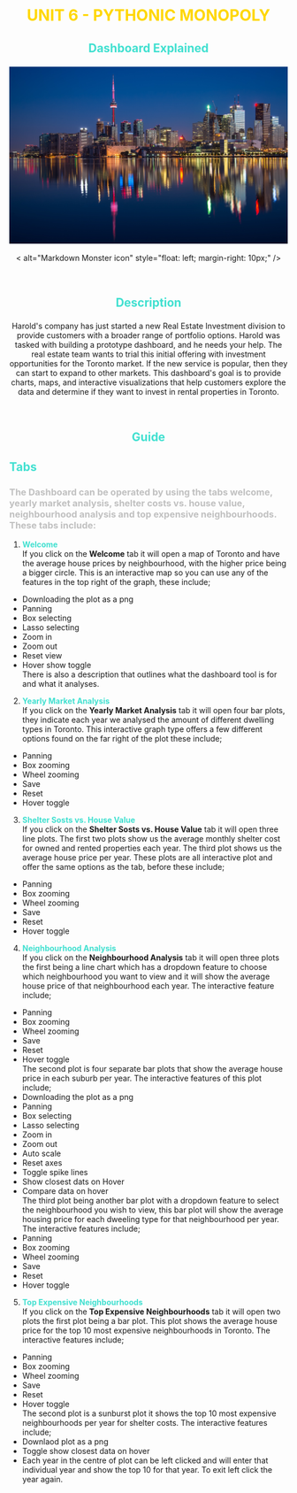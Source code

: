 # <p align="center"> <span style="color:gold">**UNIT 6 - PYTHONIC MONOPOLY**</span>
## <p align="center"> <span style="color:turquoise">**Dashboard Explained**</span>

![Toronto at night](Images/toronto.jpg)
<p align="center">
<
     alt="Markdown Monster icon"
     style="float: left; margin-right: 10px;" />
<p>&nbsp;


## <p align="center"> <span style="color:turquoise">**Description**</span>

<p align="center"> Harold's company has just started a new Real Estate Investment division to provide customers with a broader range of portfolio options. Harold was tasked with building a prototype dashboard, and he needs your help. The real estate team wants to trial this initial offering with investment opportunities for the Toronto market. If the new service is popular, then they can start to expand to other markets.
This dashboard's goal is to provide charts, maps, and interactive visualizations that help customers explore the data and determine if they want to invest in rental properties in Toronto.

<p>&nbsp;

## <p align="center"> <span style="color:turquoise">**Guide**</span>
## <span style="color:turquoise">**Tabs** </span>
### <span style="color:silver">The Dashboard can be operated by using the tabs welcome, yearly market analysis, shelter costs vs. house value, neighbourhood analysis and top expensive neighbourhoods. These tabs include: </span>
1. <span style="color:turquoise"> **Welcome** </span>   
If you click on the **Welcome** tab it will open a map of Toronto and have the average house prices by neighbourhood, with the higher price being a bigger circle. This is an interactive map so you can use any of the features in the top right of the graph, these include; 
- Downloading the plot as a png 
- Panning
- Box selecting
- Lasso selecting
- Zoom in
- Zoom out
- Reset view
- Hover show toggle   
There is also a description that outlines what the dashboard tool is for and what it analyses.  

2. <span style="color:turquoise">**Yearly Market Analysis**  </span>   
If you click on the **Yearly Market Analysis** tab it will open four bar plots, they indicate each year we analysed the amount of different dwelling types in Toronto. This interactive graph type offers a few different options found on the far right of the plot these include; 
- Panning 
- Box zooming 
- Wheel zooming 
- Save 
- Reset 
- Hover toggle
3. <span style="color:turquoise">**Shelter Sosts vs. House Value**  </span>  
If you click on the **Shelter Sosts vs. House Value** tab it will open three line plots. The first two plots show us the average monthly shelter cost for owned and rented properties each year. The third plot shows us the average house price per year. These plots are all interactive plot and offer the same options as the tab, before these include; 
- Panning 
- Box zooming 
- Wheel zooming 
- Save 
- Reset 
- Hover toggle
4. <span style="color:turquoise">**Neighbourhood Analysis**  </span>   
If you click on the **Neighbourhood Analysis** tab it will open three plots the first being a line chart which has a dropdown feature to choose which neighbourhood you want to view and it will show the average house price of that neighbourhood each year. The interactive feature include; 
- Panning 
- Box zooming 
- Wheel zooming 
- Save 
- Reset 
- Hover toggle  
The second plot is four separate bar plots that show the average house price in each suburb per year. The interactive features of this plot include;
- Downloading the plot as a png 
- Panning
- Box selecting
- Lasso selecting
- Zoom in
- Zoom out
- Auto scale
- Reset axes
- Toggle spike lines
- Show closest dats on Hover 
- Compare data on hover  
The third plot being another bar plot with a dropdown feature to select the neighbourhood you wish to view, this bar plot will show the average housing price for each dweeling type for that neighbourhood per year. The interactive features include;
- Panning 
- Box zooming 
- Wheel zooming 
- Save 
- Reset 
- Hover toggle 
5. <span style="color:turquoise">**Top Expensive Neighbourhoods**  </span>   
If you click on the **Top Expensive Neighbourhoods** tab it will open two plots the first plot being a bar plot. This plot shows the average house price for the top 10 most expensive neighbourhoods in Toronto. The interactive features include;
- Panning 
- Box zooming 
- Wheel zooming 
- Save 
- Reset 
- Hover toggle  
The second plot is a sunburst plot it shows the top 10 most expensive neighbourhoods per year for shelter costs. The interactive features include;
- Downlaod plot as a png
- Toggle show closest data on hover
- Each year in the centre of plot can be left clicked and will enter that individual year and show the top 10 for that year. To exit left click the year again. 
